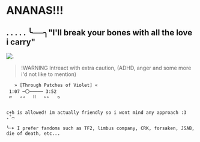 #                 ANANAS!!!

## . . . . . ╰──╮"I'll break your bones with all the love i carry"

![.](https://files.catbox.moe/8b16mf.jpg)

> !WARNING
> Intreact with extra caution, (ADHD, anger and some more i'd not like to mention)


       » [Through Patches of Violet] «
     1:07 ─〇───── 3:52
     ⇄   ◃◃   ⅠⅠ   ▹▹   ↻


    c+h is allowed! im actually friendly so i wont mind any approach :3 ₊˚ෆ

    ╰┈➤ I prefer fandoms such as TF2, limbus company, CRK, forsaken, JSAB, die of death, etc...


